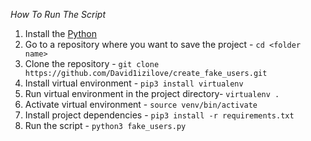 *How To Run The Script*
1. Install the [Python](https://www.python.org/downloads/)
2. Go to a repository where you want to save the project - `cd <folder name>`
3. Clone the repository - `git clone https://github.com/David1izilove/create_fake_users.git`
4. Install virtual environment - `pip3 install virtualenv`
5. Run virtual environment in the project directory- `virtualenv .`
6. Activate virtual environment - `source venv/bin/activate`
7. Install project dependencies - `pip3 install -r requirements.txt`
8. Run the script - `python3 fake_users.py`

